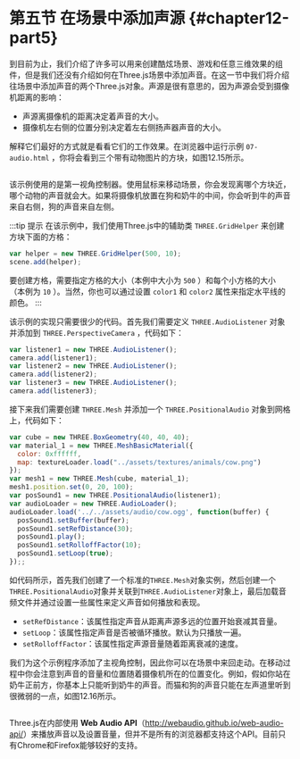 # 第五节 在场景中添加声源 {#chapter12-part5}

到目前为止，我们介绍了许多可以用来创建酷炫场景、游戏和任意三维效果的组件，但是我们还没有介绍如何在Three.js场景中添加声音。在这一节中我们将介绍往场景中添加声音的两个Three.js对象。声源是很有意思的，因为声源会受到摄像机距离的影响：

* 声源离摄像机的距离决定着声音的大小。
* 摄像机左右侧的位置分别决定着左右侧扬声器声音的大小。

解释它们最好的方式就是看看它们的工作效果。在浏览器中运行示例 `07-audio.html` ，你将会看到三个带有动物图片的方块，如图12.15所示。

<Image :index="15" />

该示例使用的是第一视角控制器。使用鼠标来移动场景，你会发现离哪个方块近，哪个动物的声音就会大。如果将摄像机放置在狗和奶牛的中间，你会听到牛的声音来自右侧，狗的声音来自左侧。

:::tip 提示
在该示例中，我们使用Three.js中的辅助类 `THREE.GridHelper` 来创建方块下面的方格：

```js
var helper = new THREE.GridHelper(500, 10);
scene.add(helper);
```

要创建方格，需要指定方格的大小（本例中大小为 `500` ）和每个小方格的大小（本例为 `10` ）。当然，你也可以通过设置 `color1` 和 `color2` 属性来指定水平线的颜色。
:::

该示例的实现只需要很少的代码。首先我们需要定义 `THREE.AudioListener` 对象并添加到 `THREE.PerspectiveCamera` ，代码如下：

```js
var listener1 = new THREE.AudioListener();
camera.add(listener1);
var listener2 = new THREE.AudioListener();
camera.add(listener2);
var listener3 = new THREE.AudioListener();
camera.add(listener3);
```

接下来我们需要创建 `THREE.Mesh` 并添加一个 `THREE.PositionalAudio` 对象到网格上，代码如下：

```js
var cube = new THREE.BoxGeometry(40, 40, 40);
var material_1 = new THREE.MeshBasicMaterial({
  color: 0xffffff,
  map: textureLoader.load("../assets/textures/animals/cow.png")
});
var mesh1 = new THREE.Mesh(cube, material_1);
mesh1.position.set(0, 20, 100);
var posSound1 = new THREE.PositionalAudio(listener1);
var audioLoader = new THREE.AudioLoader();
audioLoader.load('../../assets/audio/cow.ogg', function(buffer) {
  posSound1.setBuffer(buffer);
  posSound1.setRefDistance(30);
  posSound1.play();
  posSound1.setRolloffFactor(10);
  posSound1.setLoop(true);
});;
```

如代码所示，首先我们创建了一个标准的`THREE.Mesh`对象实例，然后创建一个`THREE.PositionalAudio`对象并关联到`THREE.AudioListener`对象上，最后加载音频文件并通过设置一些属性来定义声音如何播放和表现。

- `setRefDistance`：该属性指定声音从距离声源多远的位置开始衰减其音量。
- `setLoop`：该属性指定声音是否被循环播放。默认为只播放一遍。
- `setRolloffFactor`：该属性指定声源音量随着距离衰减的速度。

我们为这个示例程序添加了主视角控制，因此你可以在场景中来回走动。在移动过程中你会注意到声音的音量和位置随着摄像机所在的位置变化。例如，假如你站在奶牛正前方，你基本上只能听到奶牛的声音。而猫和狗的声音只能在左声道里听到很微弱的一点，如图12.16所示。

<Image :index="16" />

Three.js在内部使用 **Web Audio API**（<http://webaudio.github.io/web-audio-api/>）来播放声音以及设置音量，但并不是所有的浏览器都支持这个API。目前只有Chrome和Firefox能够较好的支持。